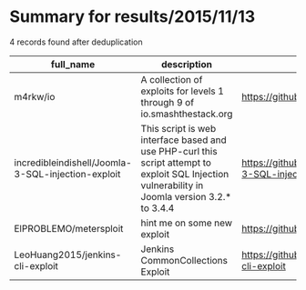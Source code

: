
# Summary for results/2015/11/13
    
4 records found after deduplication

| full_name | description | html_url | matched_list | matched_count | pushed_at | size | stargazers_count | language | forks_count | vul_ids |
|----------------------------------------------------|-------------------------------------------------------------------------------------------------------------------------------------------------|-----------------------------------------------------------------------|----------------|-----------------|---------------------------|--------|--------------------|------------|---------------|-----------|
| m4rkw/io | A collection of exploits for levels 1 through 9 of io.smashthestack.org | https://github.com/m4rkw/io | ['exploit'] | 1 | 2015-11-13 11:50:08+00:00 | 0 | 2 | Shell | 0 | [] |
| incredibleindishell/Joomla-3-SQL-injection-exploit | This script is web interface based and use PHP-curl this script attempt to exploit SQL Injection vulnerability in Joomla version 3.2.* to 3.4.4 | https://github.com/incredibleindishell/Joomla-3-SQL-injection-exploit | ['exploit'] | 1 | 2015-11-13 09:52:36+00:00 | 0 | 0 | PHP | 1 | [] |
| ElPROBLEMO/metersploit | hint me on some new exploit | https://github.com/ElPROBLEMO/metersploit | ['exploit'] | 1 | 2015-11-13 14:05:29+00:00 | 0 | 0 | | 0 | [] |
| LeoHuang2015/jenkins-cli-exploit | Jenkins CommonCollections Exploit | https://github.com/LeoHuang2015/jenkins-cli-exploit | ['exploit'] | 1 | 2015-11-13 17:11:01+00:00 | 0 | 4 | Perl | 75 | [] |
